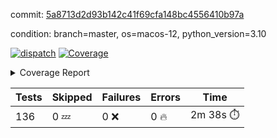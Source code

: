 commit: [5a8713d2d93b142c41f69cfa148bc4556410b97a](https://github.com/rcmdnk/homebrew-file/tree/5a8713d2d93b142c41f69cfa148bc4556410b97a)

condition: branch=master, os=macos-12, python_version=3.10

[![dispatch](https://github.com/rcmdnk/homebrew-file/actions/workflows/dispatch.yml/badge.svg)](https://github.com/rcmdnk/homebrew-file/actions/runs/4269538095)
<a href="https://github.com/rcmdnk/homebrew-file/blob/undefined/README.md"><img alt="Coverage" src="https://img.shields.io/badge/Coverage-52%25-orange.svg" /></a><details><summary>Coverage Report </summary><table><tr><th>File</th><th>Stmts</th><th>Miss</th><th>Cover</th><th>Missing</th></tr><tbody><tr><td colspan="5"><b>bin</b></td></tr><tr><td>&nbsp; &nbsp;<a href="https://github.com/rcmdnk/homebrew-file/blob/undefined/bin/brew-file">brew-file</a></td><td>1875</td><td>901</td><td>52%</td><td><a href="https://github.com/rcmdnk/homebrew-file/blob/undefined/bin/brew-file#L44-L59">44&ndash;59</a>, <a href="https://github.com/rcmdnk/homebrew-file/blob/undefined/bin/brew-file#L64-L66">64&ndash;66</a>, <a href="https://github.com/rcmdnk/homebrew-file/blob/undefined/bin/brew-file#L185">185</a>, <a href="https://github.com/rcmdnk/homebrew-file/blob/undefined/bin/brew-file#L293">293</a>, <a href="https://github.com/rcmdnk/homebrew-file/blob/undefined/bin/brew-file#L312">312</a>, <a href="https://github.com/rcmdnk/homebrew-file/blob/undefined/bin/brew-file#L318">318</a>, <a href="https://github.com/rcmdnk/homebrew-file/blob/undefined/bin/brew-file#L349-L351">349&ndash;351</a>, <a href="https://github.com/rcmdnk/homebrew-file/blob/undefined/bin/brew-file#L374-L376">374&ndash;376</a>, <a href="https://github.com/rcmdnk/homebrew-file/blob/undefined/bin/brew-file#L386-L397">386&ndash;397</a>, <a href="https://github.com/rcmdnk/homebrew-file/blob/undefined/bin/brew-file#L587">587</a>, <a href="https://github.com/rcmdnk/homebrew-file/blob/undefined/bin/brew-file#L589">589</a>, <a href="https://github.com/rcmdnk/homebrew-file/blob/undefined/bin/brew-file#L591">591</a>, <a href="https://github.com/rcmdnk/homebrew-file/blob/undefined/bin/brew-file#L608-L612">608&ndash;612</a>, <a href="https://github.com/rcmdnk/homebrew-file/blob/undefined/bin/brew-file#L625-L630">625&ndash;630</a>, <a href="https://github.com/rcmdnk/homebrew-file/blob/undefined/bin/brew-file#L640">640</a>, <a href="https://github.com/rcmdnk/homebrew-file/blob/undefined/bin/brew-file#L655">655</a>, <a href="https://github.com/rcmdnk/homebrew-file/blob/undefined/bin/brew-file#L659-L663">659&ndash;663</a>, <a href="https://github.com/rcmdnk/homebrew-file/blob/undefined/bin/brew-file#L681-L695">681&ndash;695</a>, <a href="https://github.com/rcmdnk/homebrew-file/blob/undefined/bin/brew-file#L709-L718">709&ndash;718</a>, <a href="https://github.com/rcmdnk/homebrew-file/blob/undefined/bin/brew-file#L740">740</a>, <a href="https://github.com/rcmdnk/homebrew-file/blob/undefined/bin/brew-file#L743-L746">743&ndash;746</a>, <a href="https://github.com/rcmdnk/homebrew-file/blob/undefined/bin/brew-file#L838-L853">838&ndash;853</a>, <a href="https://github.com/rcmdnk/homebrew-file/blob/undefined/bin/brew-file#L877">877</a>, <a href="https://github.com/rcmdnk/homebrew-file/blob/undefined/bin/brew-file#L888-L889">888&ndash;889</a>, <a href="https://github.com/rcmdnk/homebrew-file/blob/undefined/bin/brew-file#L897">897</a>, <a href="https://github.com/rcmdnk/homebrew-file/blob/undefined/bin/brew-file#L910-L915">910&ndash;915</a>, <a href="https://github.com/rcmdnk/homebrew-file/blob/undefined/bin/brew-file#L919-L921">919&ndash;921</a>, <a href="https://github.com/rcmdnk/homebrew-file/blob/undefined/bin/brew-file#L925-L928">925&ndash;928</a>, <a href="https://github.com/rcmdnk/homebrew-file/blob/undefined/bin/brew-file#L1035">1035</a>, <a href="https://github.com/rcmdnk/homebrew-file/blob/undefined/bin/brew-file#L1087">1087</a>, <a href="https://github.com/rcmdnk/homebrew-file/blob/undefined/bin/brew-file#L1152-L1155">1152&ndash;1155</a>, <a href="https://github.com/rcmdnk/homebrew-file/blob/undefined/bin/brew-file#L1161">1161</a>, <a href="https://github.com/rcmdnk/homebrew-file/blob/undefined/bin/brew-file#L1167">1167</a>, <a href="https://github.com/rcmdnk/homebrew-file/blob/undefined/bin/brew-file#L1171">1171</a>, <a href="https://github.com/rcmdnk/homebrew-file/blob/undefined/bin/brew-file#L1178">1178</a>, <a href="https://github.com/rcmdnk/homebrew-file/blob/undefined/bin/brew-file#L1186">1186</a>, <a href="https://github.com/rcmdnk/homebrew-file/blob/undefined/bin/brew-file#L1188">1188</a>, <a href="https://github.com/rcmdnk/homebrew-file/blob/undefined/bin/brew-file#L1219">1219</a>, <a href="https://github.com/rcmdnk/homebrew-file/blob/undefined/bin/brew-file#L1224-L1227">1224&ndash;1227</a>, <a href="https://github.com/rcmdnk/homebrew-file/blob/undefined/bin/brew-file#L1229-L1232">1229&ndash;1232</a>, <a href="https://github.com/rcmdnk/homebrew-file/blob/undefined/bin/brew-file#L1261-L1271">1261&ndash;1271</a>, <a href="https://github.com/rcmdnk/homebrew-file/blob/undefined/bin/brew-file#L1274-L1277">1274&ndash;1277</a>, <a href="https://github.com/rcmdnk/homebrew-file/blob/undefined/bin/brew-file#L1280-L1284">1280&ndash;1284</a>, <a href="https://github.com/rcmdnk/homebrew-file/blob/undefined/bin/brew-file#L1290">1290</a>, <a href="https://github.com/rcmdnk/homebrew-file/blob/undefined/bin/brew-file#L1296">1296</a>, <a href="https://github.com/rcmdnk/homebrew-file/blob/undefined/bin/brew-file#L1302-L1307">1302&ndash;1307</a>, <a href="https://github.com/rcmdnk/homebrew-file/blob/undefined/bin/brew-file#L1318-L1340">1318&ndash;1340</a>, <a href="https://github.com/rcmdnk/homebrew-file/blob/undefined/bin/brew-file#L1344">1344</a>, <a href="https://github.com/rcmdnk/homebrew-file/blob/undefined/bin/brew-file#L1347">1347</a>, <a href="https://github.com/rcmdnk/homebrew-file/blob/undefined/bin/brew-file#L1351">1351</a>, <a href="https://github.com/rcmdnk/homebrew-file/blob/undefined/bin/brew-file#L1358-L1387">1358&ndash;1387</a>, <a href="https://github.com/rcmdnk/homebrew-file/blob/undefined/bin/brew-file#L1390-L1413">1390&ndash;1413</a>, <a href="https://github.com/rcmdnk/homebrew-file/blob/undefined/bin/brew-file#L1418-L1422">1418&ndash;1422</a>, <a href="https://github.com/rcmdnk/homebrew-file/blob/undefined/bin/brew-file#L1428-L1433">1428&ndash;1433</a>, <a href="https://github.com/rcmdnk/homebrew-file/blob/undefined/bin/brew-file#L1438-L1485">1438&ndash;1485</a>, <a href="https://github.com/rcmdnk/homebrew-file/blob/undefined/bin/brew-file#L1488-L1519">1488&ndash;1519</a>, <a href="https://github.com/rcmdnk/homebrew-file/blob/undefined/bin/brew-file#L1524-L1555">1524&ndash;1555</a>, <a href="https://github.com/rcmdnk/homebrew-file/blob/undefined/bin/brew-file#L1558-L1640">1558&ndash;1640</a>, <a href="https://github.com/rcmdnk/homebrew-file/blob/undefined/bin/brew-file#L1643-L1651">1643&ndash;1651</a>, <a href="https://github.com/rcmdnk/homebrew-file/blob/undefined/bin/brew-file#L1664">1664</a>, <a href="https://github.com/rcmdnk/homebrew-file/blob/undefined/bin/brew-file#L1669">1669</a>, <a href="https://github.com/rcmdnk/homebrew-file/blob/undefined/bin/brew-file#L1674-L1713">1674&ndash;1713</a>, <a href="https://github.com/rcmdnk/homebrew-file/blob/undefined/bin/brew-file#L1717-L1832">1717&ndash;1832</a>, <a href="https://github.com/rcmdnk/homebrew-file/blob/undefined/bin/brew-file#L1842-L1854">1842&ndash;1854</a>, <a href="https://github.com/rcmdnk/homebrew-file/blob/undefined/bin/brew-file#L1858">1858</a>, <a href="https://github.com/rcmdnk/homebrew-file/blob/undefined/bin/brew-file#L1865-L1945">1865&ndash;1945</a>, <a href="https://github.com/rcmdnk/homebrew-file/blob/undefined/bin/brew-file#L1952-L1978">1952&ndash;1978</a>, <a href="https://github.com/rcmdnk/homebrew-file/blob/undefined/bin/brew-file#L1981-L1988">1981&ndash;1988</a>, <a href="https://github.com/rcmdnk/homebrew-file/blob/undefined/bin/brew-file#L1992-L1993">1992&ndash;1993</a>, <a href="https://github.com/rcmdnk/homebrew-file/blob/undefined/bin/brew-file#L1998-L2042">1998&ndash;2042</a>, <a href="https://github.com/rcmdnk/homebrew-file/blob/undefined/bin/brew-file#L2046-L2082">2046&ndash;2082</a>, <a href="https://github.com/rcmdnk/homebrew-file/blob/undefined/bin/brew-file#L2085-L2090">2085&ndash;2090</a>, <a href="https://github.com/rcmdnk/homebrew-file/blob/undefined/bin/brew-file#L2094-L2102">2094&ndash;2102</a>, <a href="https://github.com/rcmdnk/homebrew-file/blob/undefined/bin/brew-file#L2110-L2118">2110&ndash;2118</a>, <a href="https://github.com/rcmdnk/homebrew-file/blob/undefined/bin/brew-file#L2122-L2124">2122&ndash;2124</a>, <a href="https://github.com/rcmdnk/homebrew-file/blob/undefined/bin/brew-file#L2128">2128</a>, <a href="https://github.com/rcmdnk/homebrew-file/blob/undefined/bin/brew-file#L2132-L2140">2132&ndash;2140</a>, <a href="https://github.com/rcmdnk/homebrew-file/blob/undefined/bin/brew-file#L2150-L2318">2150&ndash;2318</a>, <a href="https://github.com/rcmdnk/homebrew-file/blob/undefined/bin/brew-file#L2324-L2474">2324&ndash;2474</a>, <a href="https://github.com/rcmdnk/homebrew-file/blob/undefined/bin/brew-file#L2489">2489</a>, <a href="https://github.com/rcmdnk/homebrew-file/blob/undefined/bin/brew-file#L2495">2495</a>, <a href="https://github.com/rcmdnk/homebrew-file/blob/undefined/bin/brew-file#L2500">2500</a>, <a href="https://github.com/rcmdnk/homebrew-file/blob/undefined/bin/brew-file#L2525">2525</a>, <a href="https://github.com/rcmdnk/homebrew-file/blob/undefined/bin/brew-file#L2603-L2614">2603&ndash;2614</a>, <a href="https://github.com/rcmdnk/homebrew-file/blob/undefined/bin/brew-file#L2619">2619</a>, <a href="https://github.com/rcmdnk/homebrew-file/blob/undefined/bin/brew-file#L2649-L2656">2649&ndash;2656</a>, <a href="https://github.com/rcmdnk/homebrew-file/blob/undefined/bin/brew-file#L2681">2681</a>, <a href="https://github.com/rcmdnk/homebrew-file/blob/undefined/bin/brew-file#L2691">2691</a>, <a href="https://github.com/rcmdnk/homebrew-file/blob/undefined/bin/brew-file#L2707">2707</a>, <a href="https://github.com/rcmdnk/homebrew-file/blob/undefined/bin/brew-file#L2721-L2725">2721&ndash;2725</a>, <a href="https://github.com/rcmdnk/homebrew-file/blob/undefined/bin/brew-file#L2729-L2732">2729&ndash;2732</a>, <a href="https://github.com/rcmdnk/homebrew-file/blob/undefined/bin/brew-file#L2735-L2738">2735&ndash;2738</a>, <a href="https://github.com/rcmdnk/homebrew-file/blob/undefined/bin/brew-file#L2741-L2746">2741&ndash;2746</a>, <a href="https://github.com/rcmdnk/homebrew-file/blob/undefined/bin/brew-file#L2773-L2780">2773&ndash;2780</a>, <a href="https://github.com/rcmdnk/homebrew-file/blob/undefined/bin/brew-file#L2791-L2798">2791&ndash;2798</a>, <a href="https://github.com/rcmdnk/homebrew-file/blob/undefined/bin/brew-file#L2811-L2835">2811&ndash;2835</a>, <a href="https://github.com/rcmdnk/homebrew-file/blob/undefined/bin/brew-file#L2907-L2909">2907&ndash;2909</a>, <a href="https://github.com/rcmdnk/homebrew-file/blob/undefined/bin/brew-file#L2924">2924</a>, <a href="https://github.com/rcmdnk/homebrew-file/blob/undefined/bin/brew-file#L2930">2930</a>, <a href="https://github.com/rcmdnk/homebrew-file/blob/undefined/bin/brew-file#L2941-L3540">2941&ndash;3540</a>, <a href="https://github.com/rcmdnk/homebrew-file/blob/undefined/bin/brew-file#L3544">3544</a></td></tr><tr><td><b>TOTAL</b></td><td><b>1875</b></td><td><b>901</b></td><td><b>52%</b></td><td>&nbsp;</td></tr></tbody></table></details>

| Tests | Skipped | Failures | Errors | Time |
| ----- | ------- | -------- | -------- | ------------------ |
| 136 | 0 :zzz: | 0 :x: | 0 :fire: | 2m 38s :stopwatch: |

